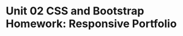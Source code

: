 # Unit 02 CSS and Bootstrap Homework: Responsive Portfolio

<!-- I used the Bootstrap CSS Framework to create a mobile-first responsive portfolio. -->

<!-- I created the following files files: `index.html`, `portfolio.html` and `contact.html`. -->

<!-- I obtained and integrated a navbar from Bootstrap. -->

<!-- Made the layout responsive and used the Bootstrap grid layout of Container, Rows and Columns. -->

<!-- The image cards are responsive and shrink down to size on mobile devices -->

<!-- I did not use media queries except those built into Bootstrap -->

<!-- I created a repo for this homework -->

<!-- Deployed my application using github free hosting service. -->

<!-- Added a sticky footer to all pages. -->

<!-- ensured Navbar is consistent on each page. -->
